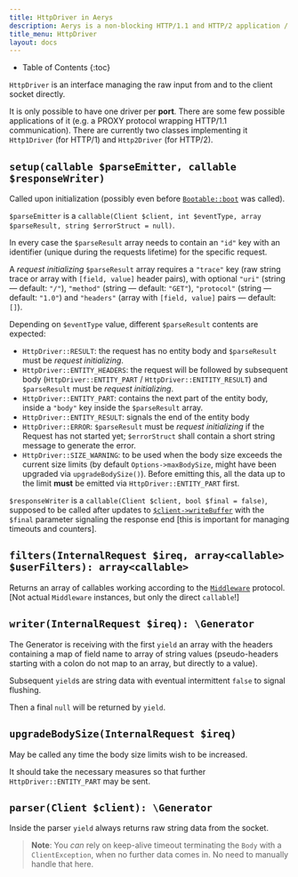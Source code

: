 ```yaml
---
title: HttpDriver in Aerys
description: Aerys is a non-blocking HTTP/1.1 and HTTP/2 application / websocket / static file server.
title_menu: HttpDriver
layout: docs
---
```


* Table of Contents
{:toc}

`HttpDriver` is an interface managing the raw input from and to the client socket directly.

It is only possible to have one driver per **port**. There are some few possible applications of it (e.g. a PROXY protocol wrapping HTTP/1.1 communication). There are currently two classes implementing it `Http1Driver` (for HTTP/1) and `Http2Driver` (for HTTP/2).

## `setup(callable $parseEmitter, callable $responseWriter)`

Called upon initialization (possibly even before [`Bootable::boot`](bootable.html) was called).

`$parseEmitter` is a `callable(Client $client, int $eventType, array $parseResult, string $errorStruct = null)`.

In every case the `$parseResult` array needs to contain an `"id"` key with an identifier (unique during the requests lifetime) for the specific request.

A _request initializing_ `$parseResult` array requires a `"trace"` key (raw string trace or array with `[field, value]` header pairs), with optional `"uri"` (string &mdash; default: `"/"`), `"method"` (string &mdash; default: `"GET"`), `"protocol"` (string &mdash; default: `"1.0"`) and `"headers"` (array with `[field, value]` pairs &mdash; default: `[]`).

Depending on `$eventType` value, different `$parseResult` contents are expected:
- `HttpDriver::RESULT`: the request has no entity body and `$parseResult` must be _request initializing_.
- `HttpDriver::ENTITY_HEADERS`: the request will be followed by subsequent body (`HttpDriver::ENTITY_PART` / `HttpDriver::ENITITY_RESULT`) and `$parseResult` must be _request initializing_.
- `HttpDriver::ENTITY_PART`: contains the next part of the entity body, inside a `"body"` key inside the `$parseResult` array.
- `HttpDriver::ENTITY_RESULT`: signals the end of the entity body
- `HttpDriver::ERROR`: `$parseResult` must be _request initializing_ if the Request has not started yet; `$errorStruct` shall contain a short string message to generate the error.
- `HttpDriver::SIZE_WARNING`: to be used when the body size exceeds the current size limits (by default `Options->maxBodySize`, might have been upgraded via `upgradeBodySize()`). Before emitting this, all the data up to the limit **must** be emitted via `HttpDriver::ENTITY_PART` first.

`$responseWriter` is a `callable(Client $client, bool $final = false)`, supposed to be called after updates to [`$client->writeBuffer`](client.html) with the `$final` parameter signaling the response end [this is important for managing timeouts and counters].

## `filters(InternalRequest $ireq, array<callable> $userFilters): array<callable>`

Returns an array of callables working according to the [`Middleware`](middleware.html) protocol. [Not actual `Middleware` instances, but only the direct `callable`!]

## `writer(InternalRequest $ireq): \Generator`

The Generator is receiving with the first `yield` an array with the headers containing a map of field name to array of string values (pseudo-headers starting with a colon do not map to an array, but directly to a value).

Subsequent `yield`s are string data with eventual intermittent `false` to signal flushing.

Then a final `null` will be returned by `yield`.

## `upgradeBodySize(InternalRequest $ireq)`

May be called any time the body size limits wish to be increased.

It should take the necessary measures so that further `HttpDriver::ENTITY_PART` may be sent.

## `parser(Client $client): \Generator`

Inside the parser `yield` always returns raw string data from the socket.

> **Note**: You _can_ rely on keep-alive timeout terminating the `Body` with a `ClientException`, when no further data comes in. No need to manually handle that here.
